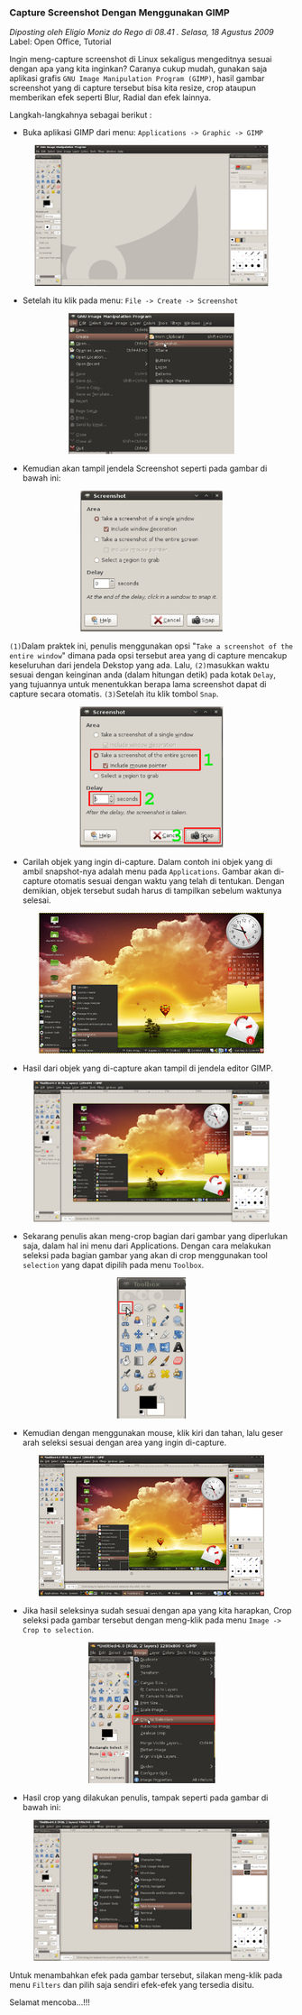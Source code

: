 ### **Capture Screenshot Dengan Menggunakan GIMP**
_Diposting oleh Eligio Moniz do Rego di 08.41 . Selasa, 18 Agustus 2009_
<br>
Label: Open Office, Tutorial

Ingin meng-capture screenshot di Linux sekaligus mengeditnya sesuai dengan apa yang kita inginkan? Caranya cukup mudah, gunakan saja aplikasi grafis `GNU Image Manipulation Program (GIMP)`, hasil gambar screenshot yang di capture tersebut bisa kita resize, crop ataupun memberikan efek seperti Blur, Radial dan efek lainnya.

Langkah-langkahnya sebagai berikut :

* Buka aplikasi GIMP dari menu: `Applications -> Graphic -> GIMP`
<div align="center">
	<img src="./posts/2009-08-20-e-mail-account-7-gb-gratis-untuk-anggota-doscom/1.png" height="250px" alt="img">
</div> 

* Setelah itu klik pada menu: `File -> Create -> Screenshot`
<div align="center">
	<img src="./posts/2009-08-20-e-mail-account-7-gb-gratis-untuk-anggota-doscom/2.png" height="250px" alt="img">
</div> 

* Kemudian akan tampil jendela Screenshot seperti pada gambar di bawah ini:
<div align="center">
	<img src="./posts/2009-08-20-e-mail-account-7-gb-gratis-untuk-anggota-doscom/3.png" height="250px" alt="img">
</div> 

`(1)`Dalam praktek ini, penulis menggunakan opsi "`Take a screenshot of the entire window`" dimana pada opsi tersebut area yang di capture mencakup keseluruhan dari jendela Dekstop yang ada. Lalu, `(2)`masukkan waktu sesuai dengan keinginan anda (dalam hitungan detik) pada kotak `Delay`, yang tujuannya untuk menentukkan berapa lama screenshot dapat di capture secara otomatis. `(3)`Setelah itu klik tombol `Snap`.
<div align="center">
	<img src="./posts/2009-08-20-e-mail-account-7-gb-gratis-untuk-anggota-doscom/4.png" height="250px" alt="img">
</div> 

* Carilah objek yang ingin di-capture. Dalam contoh ini objek yang di ambil snapshot-nya adalah menu pada `Applications`. Gambar akan di-capture otomatis sesuai dengan waktu yang telah di tentukan. Dengan demikian, objek tersebut sudah harus di tampilkan sebelum waktunya selesai.
<div align="center">
	<img src="./posts/2009-08-20-e-mail-account-7-gb-gratis-untuk-anggota-doscom/5.png" height="250px" alt="img">
</div> 

* Hasil dari objek yang di-capture akan tampil di jendela editor GIMP.
<div align="center">
	<img src="./posts/2009-08-20-e-mail-account-7-gb-gratis-untuk-anggota-doscom/6.png" height="250px" alt="img">
</div> 

* Sekarang penulis akan meng-crop bagian dari gambar yang diperlukan saja, dalam hal ini menu dari Applications. Dengan cara melakukan seleksi pada bagian gambar yang akan di crop menggunakan tool `selection` yang dapat dipilih pada menu `Toolbox`.
<div align="center">
	<img src="./posts/2009-08-20-e-mail-account-7-gb-gratis-untuk-anggota-doscom/7.png" height="250px" alt="img">
</div> 

* Kemudian dengan menggunakan mouse, klik kiri dan tahan, lalu geser arah seleksi sesuai dengan area yang ingin di-capture.
<div align="center">
	<img src="./posts/2009-08-20-e-mail-account-7-gb-gratis-untuk-anggota-doscom/8.png" height="250px" alt="img">
</div> 

* Jika hasil seleksinya sudah sesuai dengan apa yang kita harapkan, Crop seleksi pada gambar tersebut dengan meng-klik pada menu `Image -> Crop to selection`.
<div align="center">
	<img src="./posts/2009-08-20-e-mail-account-7-gb-gratis-untuk-anggota-doscom/9.png" height="250px" alt="img">
</div> 

* Hasil crop yang dilakukan penulis, tampak seperti pada gambar di bawah ini:
<div align="center">
	<img src="./posts/2009-08-20-e-mail-account-7-gb-gratis-untuk-anggota-doscom/10.png" height="250px" alt="img">
</div> 

Untuk menambahkan efek pada gambar tersebut, silakan meng-klik pada menu `Filters` dan pilih saja sendiri efek-efek yang tersedia disitu.

Selamat mencoba...!!!
